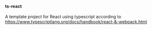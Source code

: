 #### ts-react

A template project for React using typescript according to https://www.typescriptlang.org/docs/handbook/react-&-webpack.html